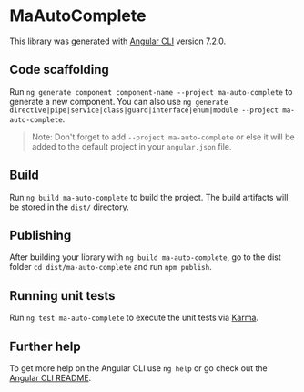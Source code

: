 # MaAutoComplete

This library was generated with [Angular CLI](https://github.com/angular/angular-cli) version 7.2.0.

## Code scaffolding

Run `ng generate component component-name --project ma-auto-complete` to generate a new component. You can also use `ng generate directive|pipe|service|class|guard|interface|enum|module --project ma-auto-complete`.
> Note: Don't forget to add `--project ma-auto-complete` or else it will be added to the default project in your `angular.json` file. 

## Build

Run `ng build ma-auto-complete` to build the project. The build artifacts will be stored in the `dist/` directory.

## Publishing

After building your library with `ng build ma-auto-complete`, go to the dist folder `cd dist/ma-auto-complete` and run `npm publish`.

## Running unit tests

Run `ng test ma-auto-complete` to execute the unit tests via [Karma](https://karma-runner.github.io).

## Further help

To get more help on the Angular CLI use `ng help` or go check out the [Angular CLI README](https://github.com/angular/angular-cli/blob/master/README.md).

